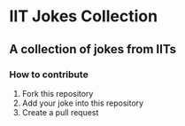 # IIT Jokes Collection

## A collection of jokes from IITs

### How to contribute

1. Fork this repository
2. Add your joke into this repository
3. Create a pull request